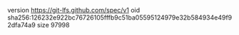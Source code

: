 version https://git-lfs.github.com/spec/v1
oid sha256:126232e922bc76726105fffb9c51ba05595124979e32b584934e49f92dfa74a9
size 97998
